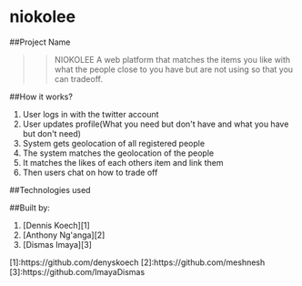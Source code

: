 # niokolee

##Project Name
>> NIOKOLEE
>>A web platform that matches the items you like with what the people close to you have 
>>but are not using so that you can tradeoff. 

##How it works?
<ol>
<li>User logs in with the twitter account</li>
<li>User updates profile(What you need but don't have and what you have but don't need)</li>
<li>System gets geolocation of all registered people</li>
<li>The system matches the geolocation of the people</li>
<li>It matches the likes of each others item and link them</li>
<li>Then users chat on how to trade off</li>
</ol>
##Technologies used

##Built by:
<ol>
<li>[Dennis Koech][1]</li>
<li>[Anthony Ng'anga][2]</li>
<li>[Dismas Imaya][3]</li>
</ol>
[1]:https://github.com/denyskoech
[2]:https://github.com/meshnesh
[3]:https://github.com/ImayaDismas
